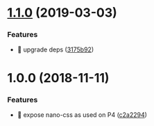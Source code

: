 # [1.1.0](https://github.com/streamich/p4-css/compare/v1.0.0...v1.1.0) (2019-03-03)


### Features

* 🎸 upgrade deps ([3175b92](https://github.com/streamich/p4-css/commit/3175b92))

# 1.0.0 (2018-11-11)


### Features

* 🎸 expose nano-css as used on P4 ([c2a2294](https://github.com/streamich/p4-css/commit/c2a2294))
